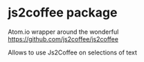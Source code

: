 # js2coffee package

Atom.io wrapper around the wonderful https://github.com/js2coffee/js2coffee

Allows to use Js2Coffee on selections of text
